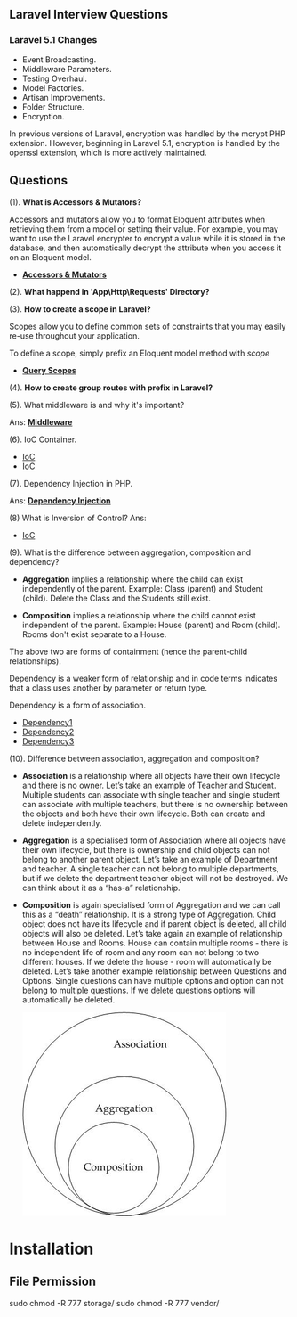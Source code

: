 ## Laravel Interview Questions

### Laravel 5.1 Changes

+ Event Broadcasting.
+ Middleware Parameters.
+ Testing Overhaul.
+ Model Factories.
+ Artisan Improvements.
+ Folder Structure.
+ Encryption.

In previous versions of Laravel, encryption was handled by the mcrypt PHP extension. However, beginning in Laravel 5.1, encryption is handled by the openssl extension, which is more actively maintained.

## Questions

(1). **What is Accessors & Mutators?**

Accessors and mutators allow you to format Eloquent attributes when retrieving them from a model or setting their value. For example, you may want to use the Laravel encrypter to encrypt a value while it is stored in the database, and then automatically decrypt the attribute when you access it on an Eloquent model.

+ [**Accessors & Mutators**](https://laravel.com/docs/5.2/eloquent-mutators#accessors-and-mutators)

(2). **What happend in 'App\Http\Requests'  Directory?**

(3). **How to create a scope in Laravel?**

Scopes allow you to define common sets of constraints that you may easily re-use throughout your application.

To define a scope, simply prefix an Eloquent model method with *scope*

+ [**Query Scopes**](https://laravel.com/docs/5.2/eloquent#query-scopes)

(4). **How to create group routes with prefix  in Laravel?**

(5). What middleware is and why it's important?

Ans: [**Middleware**](http://searchsoa.techtarget.com/answer/What-are-EAI-tools-How-are-they-used-to-build-a-middleware-part-2)

(6). IoC Container.
+ [IoC](https://laravel.com/docs/4.2/ioc)
+ [IoC](http://code.tutsplus.com/tutorials/digging-in-to-laravels-ioc-container--cms-22167)

(7). Dependency Injection in PHP.

Ans: [**Dependency Injection**](http://coderoncode.com/dependency-injection/design-patterns/programming/php/development/2014/01/06/dependency-injection-php.html)

(8) What is Inversion of Control?
Ans:
+ [IoC](http://stackoverflow.com/questions/3058/what-is-inversion-of-control)

(9). What is the difference between aggregation, composition and dependency?

+ **Aggregation** implies a relationship where the child can exist independently of the parent. Example: Class (parent) and Student (child). Delete the Class and the Students still exist.

+ **Composition** implies a relationship where the child cannot exist independent of the parent. Example: House (parent) and Room (child). Rooms don't exist separate to a House.

The above two are forms of containment (hence the parent-child relationships).

Dependency is a weaker form of relationship and in code terms indicates that a class uses another by parameter or return type.

Dependency is a form of association.
+ [Dependency1](http://php-di.org/doc/getting-started.html)
+ [Dependency2](http://code.tutsplus.com/tutorials/dependency-injection-in-php--net-28146)
+ [Dependency3](http://code.tutsplus.com/tutorials/digging-in-to-laravels-ioc-container--cms-22167)

(10). Difference between association, aggregation and composition?

+ **Association** is a relationship where all objects have their own lifecycle and there is no owner. Let’s take an example of Teacher and Student. Multiple students can associate with single teacher and single student can associate with multiple teachers, but there is no ownership between the objects and both have their own lifecycle. Both can create and delete independently.

+ **Aggregation** is a specialised form of Association where all objects have their own lifecycle, but there is ownership and child objects can not belong to another parent object. Let’s take an example of Department and teacher. A single teacher can not belong to multiple departments, but if we delete the department teacher object will not be destroyed. We can think about it as a “has-a” relationship.

+ **Composition** is again specialised form of Aggregation and we can call this as a “death” relationship. It is a strong type of Aggregation. Child object does not have its lifecycle and if parent object is deleted, all child objects will also be deleted. Let’s take again an example of relationship between House and Rooms. House can contain multiple rooms - there is no independent life of room and any room can not belong to two different houses. If we delete the house - room will automatically be deleted. Let’s take another example relationship between Questions and Options. Single questions can have multiple options and option can not belong to multiple questions. If we delete questions options will automatically be deleted.

    ![pic](images/association-aggregation-composition.jpg)
# Installation
## File Permission
sudo chmod -R 777 storage/
sudo chmod -R 777 vendor/
